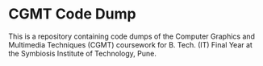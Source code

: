 # CGMT Code Dump

This is a repository containing code dumps of the Computer Graphics and Multimedia Techniques (CGMT) coursework for B. Tech. (IT) Final Year at the Symbiosis Institute of Technology, Pune.
